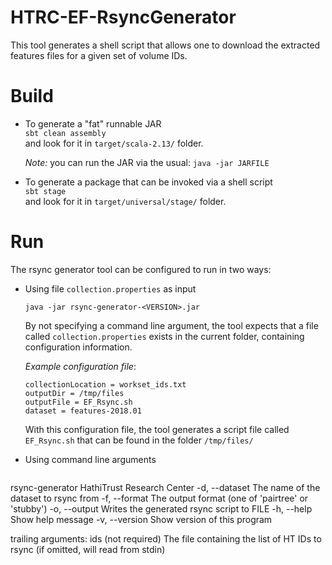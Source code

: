 # HTRC-EF-RsyncGenerator
This tool generates a shell script that allows one to download the extracted features 
files for a given set of volume IDs.

# Build
* To generate a "fat" runnable JAR  
  `sbt clean assembly`  
  and look for it in `target/scala-2.13/` folder.

  *Note:* you can run the JAR via the usual: `java -jar JARFILE`
  
* To generate a package that can be invoked via a shell script  
  `sbt stage`  
  and look for it in `target/universal/stage/` folder.
  

# Run
The rsync generator tool can be configured to run in two ways:
* Using file `collection.properties` as input  
  
  `java -jar rsync-generator-<VERSION>.jar`  
  
  By not specifying a command line argument, the tool expects that a file called 
  `collection.properties` exists in the current folder, containing configuration information.

  *Example configuration file*:
  ```
  collectionLocation = workset_ids.txt
  outputDir = /tmp/files
  outputFile = EF_Rsync.sh
  dataset = features-2018.01
  ```

  With this configuration file, the tool generates a script file called `EF_Rsync.sh` that 
  can be found in the folder `/tmp/files/`
  
* Using command line arguments
  
  ```
rsync-generator
HathiTrust Research Center
  -d, --dataset  <arg>   The name of the dataset to rsync from
  -f, --format  <arg>    The output format (one of 'pairtree' or 'stubby')
  -o, --output  <FILE>   Writes the generated rsync script to FILE
  -h, --help             Show help message
  -v, --version          Show version of this program

 trailing arguments:
  ids (not required)   The file containing the list of HT IDs to rsync (if
                       omitted, will read from stdin)
  ```
